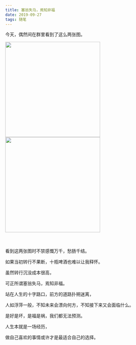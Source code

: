 ```yaml
---
title: 塞翁失马，焉知非福
date: 2019-09-27
tags: 随笔
---
```


今天，偶然间在群里看到了这么两张图。

<!-- more -->

<div style="float:left;margin-right:200px;">
  <img width=300px src="https://i.loli.net/2019/09/16/j8yDexdZbnQPiH6.jpg" >
</div>

<div>
  <img width=300px src="https://i.loli.net/2019/09/16/g8IPfzlDabNSZq4.jpg" >
</div>

<br>

<br>

看到这两张图时不禁感慨万千，愁肠千结。

如果当初转行不果断，十瓶啤酒也难以让我释怀。

虽然转行沉没成本很高，

可正所谓塞翁失马，焉知非福。

站在人生的十字路口，前方的道路扑朔迷离，

人如浮萍一般，不知未来会漂向何方，不知接下来又会面临什么。

是好是坏，是福是祸，我们都无法预测。

人生本就是一场经历，

做自己喜欢的事情或许才是最适合自己的选择。
